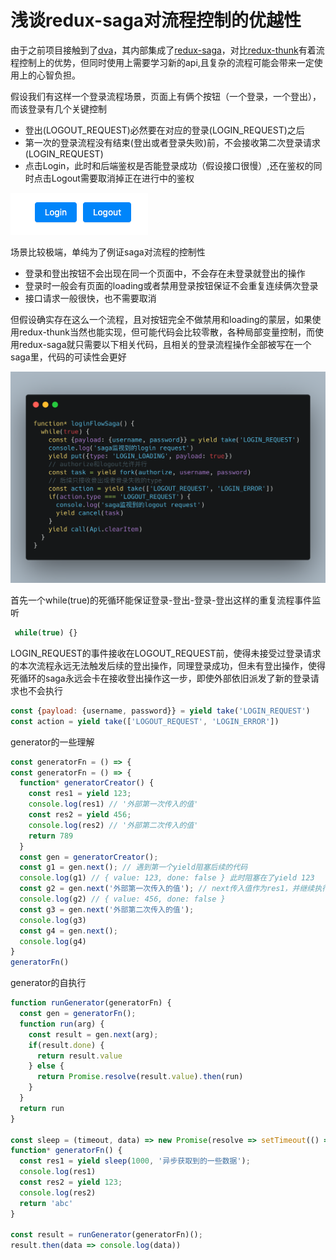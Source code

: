 # 浅谈redux-saga对流程控制的优越性

由于之前项目接触到了[dva](https://dvajs.com/)，其内部集成了[redux-saga](https://redux-saga.js.org/)，对比[redux-thunk](https://github.com/reduxjs/redux-thunk)有着流程控制上的优势，但同时使用上需要学习新的api,且复杂的流程可能会带来一定使用上的心智负担。



假设我们有这样一个登录流程场景，页面上有俩个按钮（一个登录，一个登出），而该登录有几个关键控制

* 登出(LOGOUT_REQUEST)必然要在对应的登录(LOGIN_REQUEST)之后
* 第一次的登录流程没有结束(登出或者登录失败)前，不会接收第二次登录请求(LOGIN_REQUEST)
* 点击Login，此时和后端鉴权是否能登录成功（假设接口很慢）,还在鉴权的同时点击Logout需要取消掉正在进行中的鉴权

![loginButton](https://raw.githubusercontent.com/zrj1031/blogPic/main/20220211163710.png)

场景比较极端，单纯为了例证saga对流程的控制性

* 登录和登出按钮不会出现在同一个页面中，不会存在未登录就登出的操作
* 登录时一般会有页面的loading或者禁用登录按钮保证不会重复连续俩次登录
* 接口请求一般很快，也不需要取消

但假设确实存在这么一个流程，且对按钮完全不做禁用和loading的蒙层，如果使用redux-thunk当然也能实现，但可能代码会比较零散，各种局部变量控制，而使用redux-saga就只需要以下相关代码，且相关的登录流程操作全部被写在一个saga里，代码的可读性会更好

![loginFlow](https://raw.githubusercontent.com/zrj1031/blogPic/main/20220211163637.png)

首先一个while(true)的死循环能保证登录-登出-登录-登出这样的重复流程事件监听

```javascript
 while(true) {}
```

LOGIN_REQUEST的事件接收在LOGOUT_REQUEST前，使得未接受过登录请求的本次流程永远无法触发后续的登出操作，同理登录成功，但未有登出操作，使得死循环的saga永远会卡在接收登出操作这一步，即使外部依旧派发了新的登录请求也不会执行

```javascript
const {payload: {username, password}} = yield take('LOGIN_REQUEST')
const action = yield take(['LOGOUT_REQUEST', 'LOGIN_ERROR'])
```

generator的一些理解

```js
const generatorFn = () => {
const generatorFn = () => {
  function* generatorCreator() {
    const res1 = yield 123;
    console.log(res1) // '外部第一次传入的值'
    const res2 = yield 456;
    console.log(res2) // '外部第二次传入的值'
    return 789
  }
  const gen = generatorCreator();
  const g1 = gen.next(); // 遇到第一个yield阻塞后续的代码
  console.log(g1) // { value: 123, done: false } 此时阻塞在了yield 123
  const g2 = gen.next('外部第一次传入的值'); // next传入值作为res1，并继续执行直到遇到第二个yield
  console.log(g2) // { value: 456, done: false }
  const g3 = gen.next('外部第二次传入的值');
  console.log(g3)
  const g4 = gen.next();
  console.log(g4)
}
generatorFn()
```

generator的自执行

```js
function runGenerator(generatorFn) {
  const gen = generatorFn();
  function run(arg) {
    const result = gen.next(arg);
    if(result.done) {
      return result.value
    } else {
      return Promise.resolve(result.value).then(run)
    }
  }
  return run
}

const sleep = (timeout, data) => new Promise(resolve => setTimeout(() => resolve(data), timeout))
function* generatorFn() {
  const res1 = yield sleep(1000, '异步获取到的一些数据');
  console.log(res1)
  const res2 = yield 123;
  console.log(res2)
  return 'abc'
}

const result = runGenerator(generatorFn)();
result.then(data => console.log(data))

```
